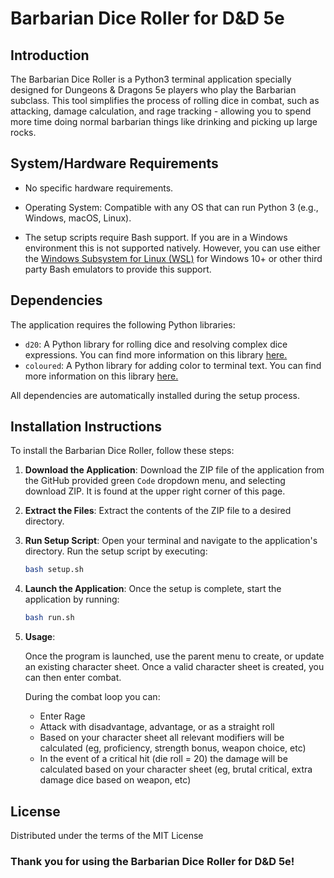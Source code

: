 # Barbarian Dice Roller for D&D 5e

## Introduction
The Barbarian Dice Roller is a Python3 terminal application specially designed for Dungeons & Dragons 5e players who play the Barbarian subclass. This tool simplifies the process of rolling dice in combat, such as attacking, damage calculation, and rage tracking - allowing you to spend more time doing normal barbarian things like drinking and picking up large rocks.

## System/Hardware Requirements
- No specific hardware requirements.
- Operating System: Compatible with any OS that can run Python 3 (e.g., Windows, macOS, Linux).

- The setup scripts require Bash support. If you are in a Windows environment this is not supported natively. However, you can use either the [Windows Subsystem for Linux (WSL)](https://learn.microsoft.com/en-us/windows/wsl/install) for Windows 10+ or other third party Bash emulators to provide this support. 
 
## Dependencies
The application requires the following Python libraries:
- `d20`: A Python library for rolling dice and resolving complex dice expressions. You can find more information on this library [here.](https://github.com/avrae/d20)
- `coloured`: A Python library for adding color to terminal text.  You can find more information on this library [here.](https://dslackw.gitlab.io/colored/)

All dependencies are automatically installed during the setup process.

## Installation Instructions
To install the Barbarian Dice Roller, follow these steps:

1. **Download the Application**: 
   Download the ZIP file of the application from the GitHub provided green ```Code``` dropdown menu, and selecting download ZIP. It is found at the upper right corner of this page.

2. **Extract the Files**: 
   Extract the contents of the ZIP file to a desired directory.

3. **Run Setup Script**:
   Open your terminal and navigate to the application's directory. Run the setup script by executing:
   ```bash
   bash setup.sh
   ```

4. **Launch the Application**:
Once the setup is complete, start the application by running:
    ```bash
    bash run.sh
    ```

5. **Usage**:

    Once the program is launched, use the parent menu to create, or update an existing character sheet. Once a valid character sheet is created, you can then enter combat. 

    During the combat loop you can:
    - Enter Rage
    - Attack with disadvantage, advantage, or as a straight roll
    - Based on your character sheet all relevant modifiers will be calculated (eg, proficiency, strength bonus, weapon choice, etc)
    - In the event of a critical hit (die roll = 20) the damage will be calculated based on your character sheet (eg, brutal critical, extra damage dice based on weapon, etc)


## License
Distributed under the terms of the MIT License

### Thank you for using the Barbarian Dice Roller for D&D 5e!